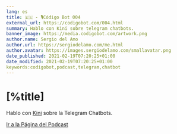 ```yaml
---
lang: es
title: 🇪🇸 - 🎙Código Bot 004
external_url: https://codigobot.com/004.html
summary: Hablo con Kini sobre telegram chatbots.
banner_image: https://media.codigobot.com/artwork.png
author.name: Sergio del Amo
author.url: https://sergiodelamo.com/me.html
author.avatar: https://images.sergiodelamo.com/smallavatar.png 
date_published: 2021-02-19T07:20:25+01:00
date_modified: 2021-02-19T07:20:25+01:00
keywords:codigobot,podcast,telegram,chatbot
---
```


# [%title]

Hablo con [Kini](https://kinisoftware.com/) sobre la Telegram Chatbots. 

[Ir a la Página del Podcast]([%external_url])